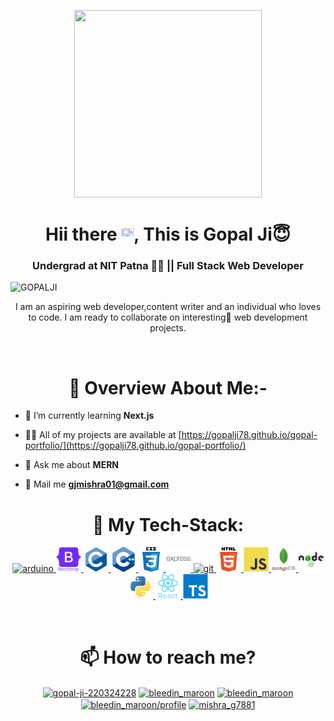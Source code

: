 
<a href="#"><p align="center" ><img width="300px" height="300px" src="https://t3.ftcdn.net/jpg/06/01/17/18/360_F_601171862_l7yZ0wujj8o2SowiKTUsfLEEx8KunYNd.jpg" height="175px"/></p></a>

<h1 align="center">Hii there <img width="20" height="20" src="https://raw.githubusercontent.com/iampavangandhi/iampavangandhi/master/gifs/Hi.gif">, This is Gopal Ji😇</h1>
<h3 align="center">Undergrad at NIT Patna 👩‍🎓 || Full Stack Web Developer</h3>
<p align="left"> <img src="https://komarev.com/ghpvc/?username=Gyani1610" alt="GOPALJI" /> </p>


<p align="center">I am an aspiring web developer,content writer and an individual who loves to code. I am ready to collaborate on interesting🤩 web development projects. </p>

<br>

<h1 align="center">🧾 Overview About Me:-</h1>

- 🌱 I’m currently learning **Next.js**

- 👨‍💻 All of my projects are available at [https://gopalji78.github.io/gopal-portfolio/](https://gopalji78.github.io/gopal-portfolio/)

- 💬 Ask me about **MERN**

- 📧 Mail me **gjmishra01@gmail.com**


<h1 align="center">🏅 My Tech-Stack:</h1>
<p align="center">  
    <p align="center"> <a href="https://www.arduino.cc/" target="_blank" rel="noreferrer"> <img src="https://cdn.worldvectorlogo.com/logos/arduino-1.svg" alt="arduino" width="40" height="40"/> </a> <a href="https://getbootstrap.com" target="_blank" rel="noreferrer"> <img src="https://raw.githubusercontent.com/devicons/devicon/master/icons/bootstrap/bootstrap-plain-wordmark.svg" alt="bootstrap" width="40" height="40"/> </a> <a href="https://www.cprogramming.com/" target="_blank" rel="noreferrer"> <img src="https://raw.githubusercontent.com/devicons/devicon/master/icons/c/c-original.svg" alt="c" width="40" height="40"/> </a> <a href="https://www.w3schools.com/cpp/" target="_blank" rel="noreferrer"> <img src="https://raw.githubusercontent.com/devicons/devicon/master/icons/cplusplus/cplusplus-original.svg" alt="cplusplus" width="40" height="40"/> </a> <a href="https://www.w3schools.com/css/" target="_blank" rel="noreferrer"> <img src="https://raw.githubusercontent.com/devicons/devicon/master/icons/css3/css3-original-wordmark.svg" alt="css3" width="40" height="40"/> </a> <a href="https://expressjs.com" target="_blank" rel="noreferrer"> <img src="https://raw.githubusercontent.com/devicons/devicon/master/icons/express/express-original-wordmark.svg" alt="express" width="40" height="40"/> </a> <a href="https://git-scm.com/" target="_blank" rel="noreferrer"> <img src="https://www.vectorlogo.zone/logos/git-scm/git-scm-icon.svg" alt="git" width="40" height="40"/> </a> <a href="https://www.w3.org/html/" target="_blank" rel="noreferrer"> <img src="https://raw.githubusercontent.com/devicons/devicon/master/icons/html5/html5-original-wordmark.svg" alt="html5" width="40" height="40"/> </a> <a href="https://developer.mozilla.org/en-US/docs/Web/JavaScript" target="_blank" rel="noreferrer"> <img src="https://raw.githubusercontent.com/devicons/devicon/master/icons/javascript/javascript-original.svg" alt="javascript" width="40" height="40"/> </a> <a href="https://www.mongodb.com/" target="_blank" rel="noreferrer"> <img src="https://raw.githubusercontent.com/devicons/devicon/master/icons/mongodb/mongodb-original-wordmark.svg" alt="mongodb" width="40" height="40"/> </a> <a href="https://nodejs.org" target="_blank" rel="noreferrer"> <img src="https://raw.githubusercontent.com/devicons/devicon/master/icons/nodejs/nodejs-original-wordmark.svg" alt="nodejs" width="40" height="40"/> </a> <a href="https://www.python.org" target="_blank" rel="noreferrer"> <img src="https://raw.githubusercontent.com/devicons/devicon/master/icons/python/python-original.svg" alt="python" width="40" height="40"/> </a> <a href="https://reactjs.org/" target="_blank" rel="noreferrer"> <img src="https://raw.githubusercontent.com/devicons/devicon/master/icons/react/react-original-wordmark.svg" alt="react" width="40" height="40"/> </a> <a href="https://www.typescriptlang.org/" target="_blank" rel="noreferrer"> <img src="https://raw.githubusercontent.com/devicons/devicon/master/icons/typescript/typescript-original.svg" alt="typescript" width="40" height="40"/> </a> </p>

<br/>


<h1 align="center"> 📫 How to reach me?</h1>
<p align="center">
<a href="https://linkedin.com/in/gopal-ji-220324228" target="blank"><img align="center" src="https://raw.githubusercontent.com/rahuldkjain/github-profile-readme-generator/master/src/images/icons/Social/linked-in-alt.svg" alt="gopal-ji-220324228" height="30" width="40" /></a>
<a href="https://codeforces.com/profile/bleedin_maroon" target="blank"><img align="center" src="https://raw.githubusercontent.com/rahuldkjain/github-profile-readme-generator/master/src/images/icons/Social/codeforces.svg" alt="bleedin_maroon" height="30" width="40" /></a>
<a href="https://www.leetcode.com/bleedin_maroon" target="blank"><img align="center" src="https://raw.githubusercontent.com/rahuldkjain/github-profile-readme-generator/master/src/images/icons/Social/leet-code.svg" alt="bleedin_maroon" height="30" width="40" /></a>
<a href="https://auth.geeksforgeeks.org/user/bleedin_maroon/profile" target="blank"><img align="center" src="https://raw.githubusercontent.com/rahuldkjain/github-profile-readme-generator/master/src/images/icons/Social/geeks-for-geeks.svg" alt="bleedin_maroon/profile" height="30" width="40" /></a>
<a href="https://www.codechef.com/users/mishra_g7881" target="blank"><img align="center" src="https://cdn.jsdelivr.net/npm/simple-icons@3.1.0/icons/codechef.svg" alt="mishra_g7881" height="30" width="40" /></a>
</p>
<br>
